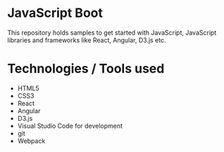 # JavaScript Boot

This repository holds samples to get started with JavaScript, JavaScript libraries and frameworks like React, Angular, D3.js etc.

# Technologies / Tools used 
* HTML5
* CSS3
* React
* Angular
* D3.js
* Visual Studio Code for development
* git
* Webpack